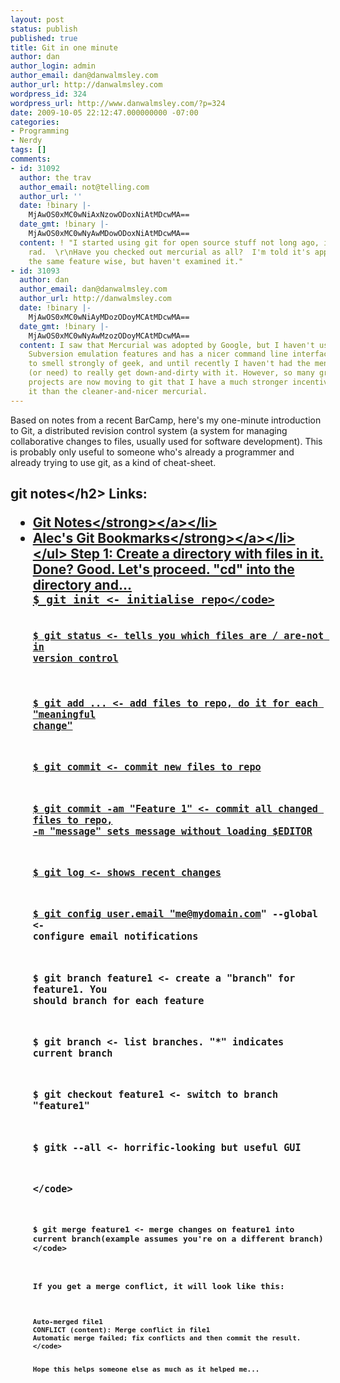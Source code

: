 ```yaml
---
layout: post
status: publish
published: true
title: Git in one minute
author: dan
author_login: admin
author_email: dan@danwalmsley.com
author_url: http://danwalmsley.com
wordpress_id: 324
wordpress_url: http://www.danwalmsley.com/?p=324
date: 2009-10-05 22:12:47.000000000 -07:00
categories:
- Programming
- Nerdy
tags: []
comments:
- id: 31092
  author: the trav
  author_email: not@telling.com
  author_url: ''
  date: !binary |-
    MjAwOS0xMC0wNiAxNzowODoxNiAtMDcwMA==
  date_gmt: !binary |-
    MjAwOS0xMC0wNyAwMDowODoxNiAtMDcwMA==
  content: ! "I started using git for open source stuff not long ago, it's pretty
    rad.  \r\nHave you checked out mercurial as all?  I'm told it's approximately
    the same feature wise, but haven't examined it."
- id: 31093
  author: dan
  author_email: dan@danwalmsley.com
  author_url: http://danwalmsley.com
  date: !binary |-
    MjAwOS0xMC0wNiAyMDozODoyMCAtMDcwMA==
  date_gmt: !binary |-
    MjAwOS0xMC0wNyAwMzozODoyMCAtMDcwMA==
  content: I saw that Mercurial was adopted by Google, but I haven't used it. It includes
    Subversion emulation features and has a nicer command line interface. I find git
    to smell strongly of geek, and until recently I haven't had the mental energy
    (or need) to really get down-and-dirty with it. However, so many great open source
    projects are now moving to git that I have a much stronger incentive to learn
    it than the cleaner-and-nicer mercurial.
---
```

Based on notes from a recent BarCamp, here's my one-minute introduction to Git, a distributed revision control system (a system for managing collaborative changes to files, usually used for software development). This is probably only useful to someone who's already a programmer and already trying to use git, as a kind of cheat-sheet.
<h2>git notes<&#47;h2>
Links:
<ul>
	<li><a href="http:&#47;&#47;xrl.us&#47;bfjzz6"><strong>Git Notes<&#47;strong><&#47;a><&#47;li>
	<li><a href="http:&#47;&#47;xrl.us&#47;bfjzzt "><strong>Alec's Git Bookmarks<&#47;strong><&#47;a><&#47;li>
<&#47;ul>
Step 1: Create a directory with files in it. Done? Good. Let's proceed. "cd" into the directory and...

<code>
$ git init <- initialise repo<&#47;code>

<code>$ git status <- tells you which files are &#47; are-not in version control

$ git add   ... <- add files to repo, do it for each "meaningful change"

$ git commit <- commit new files to repo

$ git commit -am "Feature 1" <- commit all changed files to repo, -m "message" sets message without loading $EDITOR

$ git log <- shows recent changes

$ git config user.email "me@mydomain.com" --global <- configure email notifications

$ git branch feature1 <- create a "branch" for feature1. You should branch for each feature

$ git branch <- list branches. "*" indicates current branch

$ git checkout feature1 <- switch to branch "feature1"

$ gitk --all <- horrific-looking but useful GUI

<&#47;code>

<code>$ git merge feature1 <- merge changes on feature1 into current branch(example assumes you're on a different branch)
<&#47;code>

If you get a merge conflict, it will look like this:

<code>
Auto-merged file1
CONFLICT (content): Merge conflict in file1
Automatic merge failed; fix conflicts and then commit the result.
<&#47;code>

Hope this helps someone else as much as it helped me...
